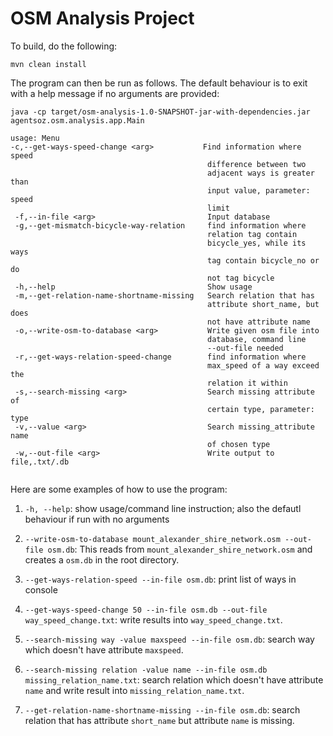 # OSM Analysis Project

To build, do the following:

```
mvn clean install
```

The program can then be run as follows. The default behaviour is to exit with a help message if no arguments are provided:
```
java -cp target/osm-analysis-1.0-SNAPSHOT-jar-with-dependencies.jar agentsoz.osm.analysis.app.Main

usage: Menu
-c,--get-ways-speed-change <arg>           Find information where speed
                                            difference between two
                                            adjacent ways is greater than
                                            input value, parameter: speed
                                            limit
 -f,--in-file <arg>                         Input database
 -g,--get-mismatch-bicycle-way-relation     find information where
                                            relation tag contain
                                            bicycle_yes, while its ways
                                            tag contain bicycle_no or do
                                            not tag bicycle
 -h,--help                                  Show usage
 -m,--get-relation-name-shortname-missing   Search relation that has
                                            attribute short_name, but does
                                            not have attribute name
 -o,--write-osm-to-database <arg>           Write given osm file into
                                            database, command line
                                            --out-file needed
 -r,--get-ways-relation-speed-change        find information where
                                            max_speed of a way exceed the
                                            relation it within
 -s,--search-missing <arg>                  Search missing attribute of
                                            certain type, parameter: type
 -v,--value <arg>                           Search missing_attribute name
                                            of chosen type
 -w,--out-file <arg>                        Write output to file,.txt/.db


```


Here are some examples of how to use the program:
1. `-h, --help`: show usage/command line instruction; also the defautl behaviour if run with no arguments

1. `--write-osm-to-database mount_alexander_shire_network.osm --out-file osm.db`: This reads from `mount_alexander_shire_network.osm` and creates a `osm.db` in the root directory.

1. `--get-ways-relation-speed --in-file osm.db`: print list of ways in console

1. `--get-ways-speed-change 50 --in-file osm.db --out-file way_speed_change.txt`: write results into `way_speed_change.txt`.

1. `--search-missing way -value maxspeed --in-file osm.db`:  search way which doesn't have attribute `maxspeed`.

1. `--search-missing relation -value name --in-file osm.db missing_relation_name.txt`: search relation which doesn't have attribute `name` and write result into `missing_relation_name.txt`.

1. `--get-relation-name-shortname-missing --in-file osm.db`: search relation that has attribute `short_name` but attribute `name` is missing.

